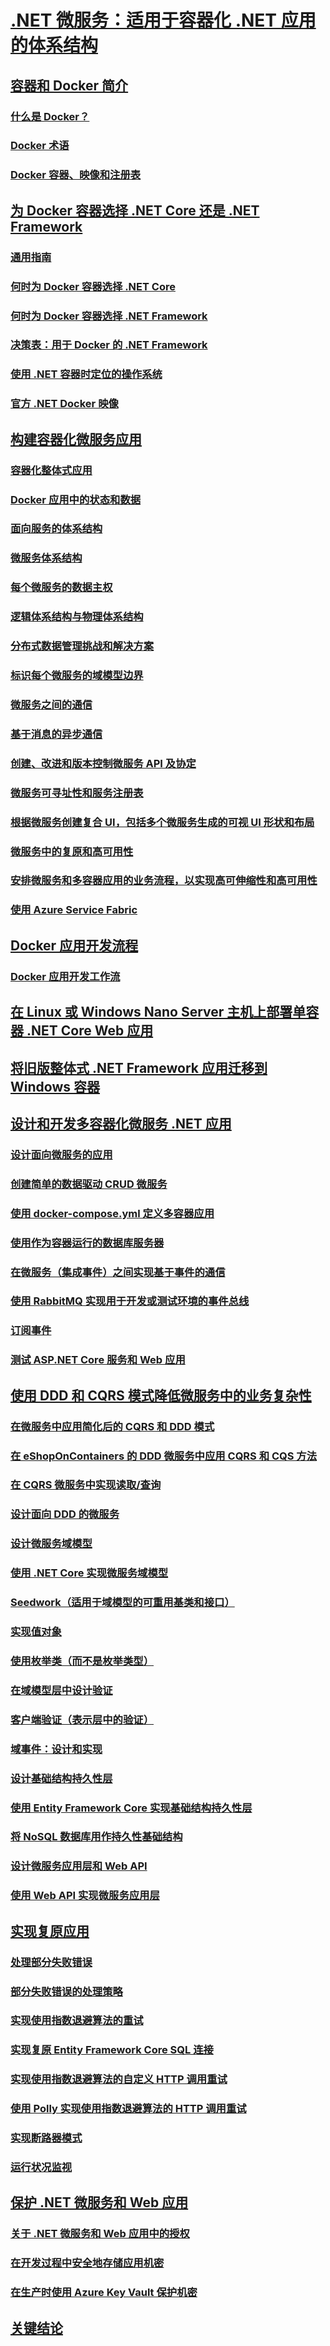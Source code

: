# [.NET 微服务：适用于容器化 .NET 应用的体系结构](index.md)
## [容器和 Docker 简介](container-docker-introduction/index.md)
### [什么是 Docker？](container-docker-introduction/docker-defined.md)
### [Docker 术语](container-docker-introduction/docker-terminology.md)
### [Docker 容器、映像和注册表](container-docker-introduction/docker-containers-images-registries.md)
## [为 Docker 容器选择 .NET Core 还是 .NET Framework](net-core-net-framework-containers/index.md)
### [通用指南](net-core-net-framework-containers/general-guidance.md)
### [何时为 Docker 容器选择 .NET Core](net-core-net-framework-containers/net-core-container-scenarios.md)
### [何时为 Docker 容器选择 .NET Framework](net-core-net-framework-containers/net-framework-container-scenarios.md)
### [决策表：用于 Docker 的 .NET Framework](net-core-net-framework-containers/container-framework-choice-factors.md)
### [使用 .NET 容器时定位的操作系统](net-core-net-framework-containers/net-container-os-targets.md)
### [官方 .NET Docker 映像](net-core-net-framework-containers/official-net-docker-images.md)
## [构建容器化微服务应用](architect-microservice-container-applications/index.md)
### [容器化整体式应用](architect-microservice-container-applications/containerize-monolithic-applications.md)
### [Docker 应用中的状态和数据](architect-microservice-container-applications/docker-application-state-data.md)
### [面向服务的体系结构](architect-microservice-container-applications/service-oriented-architecture.md)
### [微服务体系结构](architect-microservice-container-applications/microservices-architecture.md)
### [每个微服务的数据主权](architect-microservice-container-applications/data-sovereignty-per-microservice.md)
### [逻辑体系结构与物理体系结构](architect-microservice-container-applications/logical-versus-physical-architecture.md)
### [分布式数据管理挑战和解决方案](architect-microservice-container-applications/distributed-data-management.md)
### [标识每个微服务的域模型边界](architect-microservice-container-applications/identify-microservice-domain-model-boundaries.md)
### [微服务之间的通信](architect-microservice-container-applications/communication-between-microservices.md)
### [基于消息的异步通信](architect-microservice-container-applications/asynchronous-message-based-communication.md)
### [创建、改进和版本控制微服务 API 及协定](architect-microservice-container-applications/maintain-microservice-apis.md)
### [微服务可寻址性和服务注册表](architect-microservice-container-applications/microservices-addressability-service-registry.md)
### [根据微服务创建复合 UI，包括多个微服务生成的可视 UI 形状和布局](architect-microservice-container-applications/microservice-based-composite-ui-shape-layout.md)
### [微服务中的复原和高可用性](architect-microservice-container-applications/resilient-high-availability-microservices.md)
### [安排微服务和多容器应用的业务流程，以实现高可伸缩性和高可用性](architect-microservice-container-applications/scalable-available-multi-container-microservice-applications.md)
### [使用 Azure Service Fabric](architect-microservice-container-applications/using-azure-service-fabric.md)
## [Docker 应用开发流程](docker-application-development-process/index.md)
### [Docker 应用开发工作流](docker-application-development-process/docker-app-development-workflow.md)
## [在 Linux 或 Windows Nano Server 主机上部署单容器 .NET Core Web 应用](net-core-single-containers-linux-windows-server-hosts/index.md)
## [将旧版整体式 .NET Framework 应用迁移到 Windows 容器](containerize-net-framework-applications/index.md)
## [设计和开发多容器化微服务 .NET 应用](multi-container-microservice-net-applications/index.md)
### [设计面向微服务的应用](multi-container-microservice-net-applications/microservice-application-design.md)
### [创建简单的数据驱动 CRUD 微服务](multi-container-microservice-net-applications/data-driven-crud-microservice.md)
### [使用 docker-compose.yml 定义多容器应用](multi-container-microservice-net-applications/multi-container-applications-docker-compose.md)
### [使用作为容器运行的数据库服务器](multi-container-microservice-net-applications/database-server-container.md)
### [在微服务（集成事件）之间实现基于事件的通信](multi-container-microservice-net-applications/integration-event-based-microservice-communications.md)
### [使用 RabbitMQ 实现用于开发或测试环境的事件总线](multi-container-microservice-net-applications/rabbitmq-event-bus-development-test-environment.md)
### [订阅事件](multi-container-microservice-net-applications/subscribe-events.md)
### [测试 ASP.NET Core 服务和 Web 应用](multi-container-microservice-net-applications/test-aspnet-core-services-web-apps.md)
## [使用 DDD 和 CQRS 模式降低微服务中的业务复杂性](microservice-ddd-cqrs-patterns/index.md)
### [在微服务中应用简化后的 CQRS 和 DDD 模式](microservice-ddd-cqrs-patterns/apply-simplified-microservice-cqrs-ddd-patterns.md)
### [在 eShopOnContainers 的 DDD 微服务中应用 CQRS 和 CQS 方法](microservice-ddd-cqrs-patterns/eshoponcontainers-cqrs-ddd-microservice.md)
### [在 CQRS 微服务中实现读取/查询](microservice-ddd-cqrs-patterns/cqrs-microservice-reads.md)
### [设计面向 DDD 的微服务](microservice-ddd-cqrs-patterns/ddd-oriented-microservice.md)
### [设计微服务域模型](microservice-ddd-cqrs-patterns/microservice-domain-model.md)
### [使用 .NET Core 实现微服务域模型](microservice-ddd-cqrs-patterns/net-core-microservice-domain-model.md)
### [Seedwork（适用于域模型的可重用基类和接口）](microservice-ddd-cqrs-patterns/seedwork-domain-model-base-classes-interfaces.md)
### [实现值对象](microservice-ddd-cqrs-patterns/implement-value-objects.md)
### [使用枚举类（而不是枚举类型）](microservice-ddd-cqrs-patterns/enumeration-classes-over-enum-types.md)
### [在域模型层中设计验证](microservice-ddd-cqrs-patterns/domain-model-layer-validations.md)
### [客户端验证（表示层中的验证）](microservice-ddd-cqrs-patterns/client-side-validation.md)
### [域事件：设计和实现](microservice-ddd-cqrs-patterns/domain-events-design-implementation.md)
### [设计基础结构持久性层](microservice-ddd-cqrs-patterns/infrastructure-persistence-layer-design.md)
### [使用 Entity Framework Core 实现基础结构持久性层](microservice-ddd-cqrs-patterns/infrastructure-persistence-layer-implemenation-entity-framework-core.md)
### [将 NoSQL 数据库用作持久性基础结构](microservice-ddd-cqrs-patterns/nosql-database-persistence-infrastructure.md)
### [设计微服务应用层和 Web API](microservice-ddd-cqrs-patterns/microservice-application-layer-web-api-design.md)
### [使用 Web API 实现微服务应用层](microservice-ddd-cqrs-patterns/microservice-application-layer-implementation-web-api.md)
## [实现复原应用](implement-resilient-applications/index.md)
### [处理部分失败错误](implement-resilient-applications/handle-partial-failure.md)
### [部分失败错误的处理策略](implement-resilient-applications/partial-failure-strategies.md)
### [实现使用指数退避算法的重试](implement-resilient-applications/implement-retries-exponential-backoff.md)
### [实现复原 Entity Framework Core SQL 连接](implement-resilient-applications/implement-resilient-entity-framework-core-sql-connections.md)
### [实现使用指数退避算法的自定义 HTTP 调用重试](implement-resilient-applications/implement-custom-http-call-retries-exponential-backoff.md)
### [使用 Polly 实现使用指数退避算法的 HTTP 调用重试](implement-resilient-applications/implement-http-call-retries-exponential-backoff-polly.md)
### [实现断路器模式](implement-resilient-applications/implement-circuit-breaker-pattern.md)
### [运行状况监视](implement-resilient-applications/monitor-app-health.md)
## [保护 .NET 微服务和 Web 应用](secure-net-microservices-web-applications/index.md)
### [关于 .NET 微服务和 Web 应用中的授权](secure-net-microservices-web-applications/authorization-net-microservices-web-applications.md)
### [在开发过程中安全地存储应用机密](secure-net-microservices-web-applications/developer-app-secrets-storage.md)
### [在生产时使用 Azure Key Vault 保护机密](secure-net-microservices-web-applications/azure-key-vault-protects-secrets.md)
## [关键结论](key-takeaways.md)
